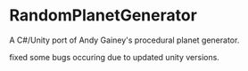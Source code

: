# RandomPlanetGenerator
A C#/Unity port of Andy Gainey's procedural planet generator.

fixed some bugs occuring due to updated unity versions.

